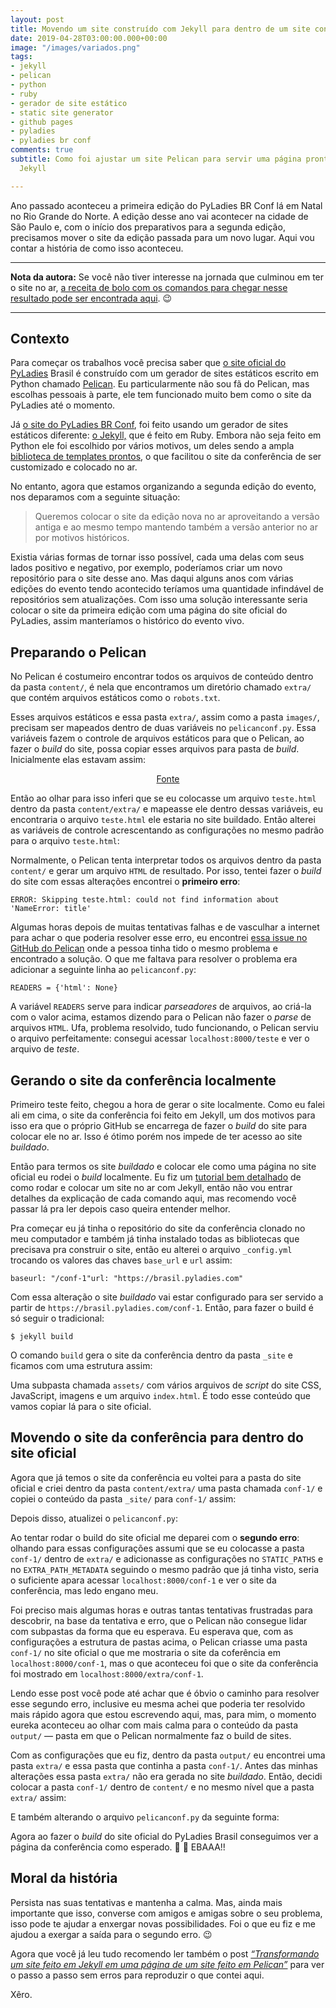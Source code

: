 ```yaml
---
layout: post
title: Movendo um site construído com Jekyll para dentro de um site construído com Pelican
date: 2019-04-28T03:00:00.000+00:00
image: "/images/variados.png"
tags:
- jekyll
- pelican
- python
- ruby
- gerador de site estático
- static site generator
- github pages
- pyladies
- pyladies br conf
comments: true
subtitle: Como foi ajustar um site Pelican para servir uma página pronta feita em
  Jekyll

---
```

Ano passado aconteceu a primeira edição do PyLadies BR Conf lá em Natal no Rio Grande do Norte. A edição desse ano vai acontecer na cidade de São Paulo e, com o início dos preparativos para a segunda edição, precisamos mover o site da edição passada para um novo lugar. Aqui vou contar a história de como isso aconteceu.

***

**Nota da autora:** Se você não tiver interesse na jornada que culminou em ter o site no ar, [a receita de bolo com os comandos para chegar nesse resultado pode ser encontrada aqui](https://jtemporal.com/transformando-um-site-jekyll-em-uma-pagina-de-um-site-pelican/). 😉

***

## Contexto

Para começar os trabalhos você precisa saber que [o site oficial do PyLadies](http://brasil.pyladies.com/) Brasil é construído com um gerador de sites estáticos escrito em Python chamado [Pelican](https://docs.getpelican.com/en/stable/). Eu particularmente não sou fã do Pelican, mas escolhas pessoais à parte, ele tem funcionado muito bem como o site da PyLadies até o momento.

Já [o site do PyLadies BR Conf](https://pyladies-brazil.github.io/conf/), foi feito usando um gerador de sites estáticos diferente: [o Jekyll,](https://jekyllrb.com/) que é feito em Ruby. Embora não seja feito em Python ele foi escolhido por vários motivos, um deles sendo a ampla [biblioteca de templates prontos](http://jekyllthemes.org/), o que facilitou o site da conferência de ser customizado e colocado no ar.

No entanto, agora que estamos organizando a segunda edição do evento, nos deparamos com a seguinte situação:

> Queremos colocar o site da edição nova no ar aproveitando a versão antiga e ao mesmo tempo mantendo também a versão anterior no ar por motivos históricos.

Existia várias formas de tornar isso possível, cada uma delas com seus lados positivo e negativo, por exemplo, poderíamos criar um novo repositório para o site desse ano. Mas daqui alguns anos com várias edições do evento tendo acontecido teríamos uma quantidade infindável de repositórios sem atualizações. Com isso uma solução interessante seria colocar o site da primeira edição com uma página do site oficial do PyLadies, assim manteríamos o histórico do evento vivo.

## Preparando o Pelican

No Pelican é costumeiro encontrar todos os arquivos de conteúdo dentro da pasta `content/`, é nela que encontramos um diretório chamado `extra/` que contém arquivos estáticos como o `robots.txt`.

Esses arquivos estáticos e essa pasta `extra/`, assim como a pasta `images/`, precisam ser mapeados dentro de duas variáveis no `pelicanconf.py`. Essa variáveis fazem o controle de arquivos estáticos para que o Pelican, ao fazer o _build_ do site, possa copiar esses arquivos para pasta de _build_. Inicialmente elas estavam assim:

<script src="https://gist.github.com/jtemporal/33c16fbd43e7d4c1ed6e7b1fc2b8a4aa.js"></script>

<center><a href="https://github.com/pyladies-brazil/br-pyladies-pelican/pull/237/files#diff-bee76e83181b4a5548a4ffecd1bea88d">Fonte</a></center>

Então ao olhar para isso inferi que se eu colocasse um arquivo `teste.html` dentro da pasta `content/extra/` e mapeasse ele dentro dessas variáveis, eu encontraria o arquivo `teste.html` ele estaria no site buildado. Então alterei as variáveis de controle acrescentando as configurações no mesmo padrão para o arquivo `teste.html`:

<script src="https://gist.github.com/jtemporal/3099644801ed70e7717fe6cb9e7a318b.js"></script>

Normalmente, o Pelican tenta interpretar todos os arquivos dentro da pasta `content/` e gerar um arquivo `HTML` de resultado. Por isso, tentei fazer o _build_ do site com essas alterações encontrei o **primeiro erro**:

    ERROR: Skipping teste.html: could not find information about 'NameError: title'

Algumas horas depois de muitas tentativas falhas e de vasculhar a internet para achar o que poderia resolver esse erro, eu encontrei [essa issue no GitHub do Pelican](https://github.com/getpelican/pelican/issues/1157) onde a pessoa tinha tido o mesmo problema e encontrado a solução. O que me faltava para resolver o problema era adicionar a seguinte linha ao `pelicanconf.py`:

    READERS = {'html': None}

A variável `READERS` serve para indicar _parseadores_ de arquivos, ao criá-la com o valor acima, estamos dizendo para o Pelican não fazer o _parse_ de arquivos `HTML`. Ufa, problema resolvido, tudo funcionando, o Pelican serviu o arquivo perfeitamente: consegui acessar `localhost:8000/teste` e ver o arquivo de _teste_.

## Gerando o site da conferência localmente

Primeiro teste feito, chegou a hora de gerar o site localmente. Como eu falei ali em cima, o site da conferência foi feito em Jekyll, um dos motivos para isso era que o próprio GitHub se encarrega de fazer o _build_ do site para colocar ele no ar. Isso é ótimo porém nos impede de ter acesso ao site _buildado_.

Então para termos os site _buildado_ e colocar ele como uma página no site oficial eu rodei o _build_ localmente. Eu fiz um [tutorial bem detalhado](https://jtemporal.com/do-tema-ao-ar/) de como rodar e colocar um site no ar com Jekyll, então não vou entrar detalhes da explicação de cada comando aqui, mas recomendo você passar lá pra ler depois caso queira entender melhor.

Pra começar eu já tinha o repositório do site da conferência clonado no meu computador e também já tinha instalado todas as bibliotecas que precisava pra construir o site, então eu alterei o arquivo `_config.yml` trocando os valores das chaves `base_url` e `url` assim:

    baseurl: "/conf-1"url: "https://brasil.pyladies.com"

Com essa alteração o site _buildado_ vai estar configurado para ser servido a partir de `https://brasil.pyladies.com/conf-1`. Então, para fazer o build é só seguir o tradicional:

    $ jekyll build 

O comando `build` gera o site da conferência dentro da pasta `_site` e ficamos com uma estrutura assim:

<script src="https://gist.github.com/jtemporal/71e23ca723a11d2a611de95d4f1df0ee.js"></script>

Uma subpasta chamada `assets/` com vários arquivos de _script_ do site CSS, JavaScript, imagens e um arquivo `index.html`. É todo esse conteúdo que vamos copiar lá para o site oficial.

## Movendo o site da conferência para dentro do site oficial

Agora que já temos o site da conferência eu voltei para a pasta do site oficial e criei dentro da pasta `content/extra/` uma pasta chamada `conf-1/` e copiei o conteúdo da pasta `_site/` para `conf-1/` assim:

<script src="https://gist.github.com/jtemporal/7d1115148a3fd27000e9891a523b6f92.js"></script>

Depois disso, atualizei o `pelicanconf.py`:

<script src="https://gist.github.com/jtemporal/05bfd1208412c7641ed0c56d61572c32.js"></script>

Ao tentar rodar o build do site oficial me deparei com o **segundo erro**: olhando para essas configurações assumi que se eu colocasse a pasta `conf-1/` dentro de `extra/` e adicionasse as configurações no `STATIC_PATHS` e no `EXTRA_PATH_METADATA` seguindo o mesmo padrão que já tinha visto, seria o suficiente apara acessar `localhost:8000/conf-1` e ver o site da conferência, mas ledo engano meu.

Foi preciso mais algumas horas e outras tantas tentativas frustradas para descobrir, na base da tentativa e erro, que o Pelican não consegue lidar com subpastas da forma que eu esperava. Eu esperava que, com as configurações a estrutura de pastas acima, o Pelican criasse uma pasta `conf-1/` no site oficial o que me mostraria o site da coferência em `localhost:8000/conf-1`, mas o que aconteceu foi que o site da conferência foi mostrado em `localhost:8000/extra/conf-1`.

Lendo esse post você pode até achar que é óbvio o caminho para resolver esse segundo erro, inclusive eu mesma achei que poderia ter resolvido mais rápido agora que estou escrevendo aqui, mas, para mim, o momento eureka aconteceu ao olhar com mais calma para o conteúdo da pasta `output/` — pasta em que o Pelican normalmente faz o build de sites.

Com as configurações que eu fiz, dentro da pasta `output/` eu encontrei uma pasta `extra/` e essa pasta que continha a pasta `conf-1/`. Antes das minhas alterações essa pasta `extra/` não era gerada no site _buildado_. Então, decidi colocar a pasta `conf-1/` dentro de `content/` e no mesmo nível que a pasta `extra/` assim:

<script src="https://gist.github.com/jtemporal/a5ea16db0249961cd231ecc343d5a2f7.js"></script>

E também alterando o arquivo `pelicanconf.py` da seguinte forma:

<script src="https://gist.github.com/jtemporal/6cd27e0682ca98f8a3b197450d8c49b0.js"></script>

Agora ao fazer o _build_ do site oficial do PyLadies Brasil conseguimos ver a página da conferência como esperado. 🎉 🎉 EBAAA!!

## Moral da história

Persista nas suas tentativas e mantenha a calma. Mas, ainda mais importante que isso, converse com amigos e amigas sobre o seu problema, isso pode te ajudar a enxergar novas possibilidades. Foi o que eu fiz e me ajudou a exergar a saída para o segundo erro. 😉

Agora que você já leu tudo recomendo ler também o post [_“Transformando um site feito em Jekyll em uma página de um site feito em Pelican”_](https://jtemporal.com/transformando-um-site-jekyll-em-uma-pagina-de-um-site-pelican/) para ver o passo a passo sem erros para reproduzir o que contei aqui.

Xêro.